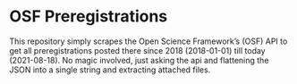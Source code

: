 
<!-- README.md is generated from README.Rmd. Please edit that file -->

# OSF Preregistrations

<!-- badges: start -->
<!-- badges: end -->

This repository simply scrapes the Open Science Framework’s (OSF) API to
get all preregistrations posted there since 2018 (2018-01-01) till today
(2021-08-18). No magic involved, just asking the api and flattening the
JSON into a single string and extracting attached files.
